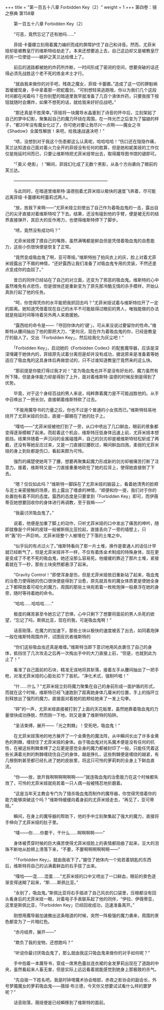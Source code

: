 +++
title = "第一百五十八章 Forbidden Key（2）"
weight = 1
+++
第四卷：镜之祭典 第158章

　　第一百五十八章 Forbidden Key（2）

　　“可恶，竟然忘记了还有她吗……”

　　菲娅·卡蕾娜立刻用着魔力编织而成的屏障护住了自己和诗音。然而，尤菲米娅却是被教皇厅的维斯特给劫走了。本来还想要追上去，自己这边却又是被教皇厅的另一位使徒——嫉妒之芙兰达给缠上了。

　　前后的道路都被她的炸药所炸断，一时间形成了密闭的空间，想要突破的话还得必须先战胜这个老不死的炼金术士才行。

　　“就由我来做你的对手吧，残夜之魔女，菲娅·卡蕾娜。”造成了这一切的罪魁祸首缓缓现身，手中拿着那一把蛇腹剑，“可别想轻易逃跑哦，你以为我们几个这段时间都在闲着吗？在你别墅的暗道里我早就准备了几百个液体炸药，只要我按下按钮就随时会爆炸，如果不想死的话，就给我来好好应战吧。”

　　“那还真是不胜荣幸。”菲娅将一块魔导水晶塞到了诗音的怀中后，立刻架起了自己的梦中幻影，聚集起自己的魔力环绕在周围，在一阵光芒之后变为了猫娘的样子，“都20年没有魔女化过了，你可绝对要让我尽兴一点啊——魔女之书《Shadow》全属性解放！来吧，给我速战速决吧！”

　　“啧，没想到对于我这个伤患都这么认真呢，哈哈哈哈！”伤口还在隐隐作痛，芙兰达知道自己面对着火力全开的菲娅没有任何的胜算，但是她和妮美娅的工作仅仅是拖延时间而已，只要让维斯特把尤菲米娅带出去，取得魔导图书馆的键即可。

　　“「奥义·绝影」！”瞬间，菲娅幻化成了无数个黑影，从各个方向袭向了眼前的芙兰达。

　　——————————————————————

　　与此同时，在暗道里维斯特·温德抱着尤菲米娅以极快的速度飞奔着，尽可能远离菲娅·卡蕾娜和柯蕾莉忒两人。

　　“放，放我下来啊——”尤菲米娅立刻使出了自己作为着吸血鬼的一击，露出自己的尖牙直接对着维斯特咬了下去。结果，还没有碰到他的手臂，便是被无形的结界直接弹开，其巨大的反作用力，也使得维斯特停下了脚步。

　　“啧，竟然没有成功吗？”

　　尤菲米娅摸了摸自己的嘴唇，虽然满嘴都是鲜血但是凭借着吸血鬼的自愈能力，这些小伤很快便是恢复了正常。

　　“竟然变成吸血鬼了啊，亚可蒂娅。”维斯特拍了拍风衣上的灰，脸上对着尤菲米娅露出了不屑的神情，“还好露西让我们准备了对吸血鬼专用的灵装，不然还差点变成你的血奴了。”

　　昔日的同伴已经站在了自己的对立面，还变为了邪恶的吸血鬼。维斯特的心中虽然难免有点悲伤，但是很快还是重新变为了原先那冷酷无情的杀手模样，开始认真执行起了他的任务。

　　“呵，你觉得凭你的水平能把我抓回去吗？”尤菲米娅试着与维斯特拉开了一定的距离。她知道凭借着现在自己的水平不可能敌得过眼前的男人，唯独能做的办法就是拖延时间等待着另外两人来救援她。

　　“露西给的命令是——「夺回你体内的‘键’」，可从来没说过要留你的性命。”维斯特从腰间抽出了他的那把大刀，“更何况，现在作为着吸血鬼的你，已经是教皇厅的敌人了。交出「Forbidden Key」，然后给我化为灰尘吧！”

　　「Forbidden Key」，启动她的《Forbidden Codex》的配套魔导器，应该是深深埋藏于她体内的，菲娅原先试着分离但是却并没有成功，据说原来是准备着等她适应了吸血鬼的这具身体后再做尝试的，只不过谁知道教皇厅竟然来的这么快。

　　“那前提是你能打得过我才对！”变为吸血鬼也并不是没有好处的，魔力虽然有所下降，但是身体能力却是得到了上升，面对着维斯特·温德的时候反倒是得到了优势。

　　毕竟，对于这个身经百战的男人来说，纯粹靠着魔力是不可能战胜他的。从手中召唤出了一把长剑，直接朝着维斯特砍了过去。

　　“不能用魔导书的力量之后，你也不过是个普通的小女孩而已。”维斯特轻易地绕开了尤菲米娅的剑击，直接一脚踢在了她的肚子上。

　　“噗哈——”尤菲米娅被他打到了一旁，从口中喷出了几口鲜血，眼前的景象都变得逐渐模糊了起来。而趁着这个机会，维斯特压低身体迅速上前，尤菲米娅本想抵挡，结果伴随着一声沉闷的金属碰撞声，自己的剑刃却是被维斯特轻松斩成了两截，还没有等她反应过来，又是一刀直接拦腰砍过，瞬间鲜血四溅，柔弱的尤菲米娅的身上到处都是伤口，看起来颇为可怜。

　　强烈的痛楚使她弯下了腰，想要再聚集起魔力形成新的剑刃却被痛苦打断了注意力。接着，维斯特又是一刀直接重重地砍在了她的后背上，使得她直接倒了下去。

　　“嗯？仅仅如此吗？”维斯特一脚踩在了尤菲米娅的脑袋上，看着她清秀的脸颊与泥土亲密接触的场景，脸上露出了嗜虐的神情，“顺便和你一提，我们对于你的处置抱有着不同的态度。露西的态度是只要拿到「Forbidden Key」即可，而伊薇蒂亚她想要回收你的身体进行再调教，至于我嘛——”

　　“我最讨厌吸血鬼了。”

　　说着，他便是加重了脚上的动作，只听尤菲米娅的口中发出了痛苦的呻吟，随即就像是个坏掉的皮球一般被斯佩比亚捡起，直接丢向了一旁的墙壁上，只听“轰”的一声巨响，尤菲米娅整个人被埋在了下落的土堆之中。

　　“似乎玩的有点过火了。”维斯特看向了那一片土堆，换作是普通人的话估计早就已经断气了，但是尤菲米娅并不一样，不仅有着炼金术制成的特殊身体，现在更是变成了不老不死的吸血鬼，她还没那么容易死。他缓缓的靠近了那片土堆，紧接着就在下一秒，那些土块突然都悬浮了起来。

　　“Gravity Control！”即使浑身是伤，但是尤菲米娅依旧重新站了起来，吸血鬼的治愈力使得她的伤口很快便是得到了治愈，原先就具有的魔女体质更是使她全身上下都释放着可视化的魔力，周围的那些土块宛若着一枚枚炮弹一般悬浮在她的身旁，随时等待着她的命令。

　　“哈哈……哈哈哈……”

　　极度的痛苦甚至令她忘记了恐惧，心中只剩下了想要将面前的男人杀死的欲望，“忘记了吗，斯佩比亚，现在的我，可是吸血鬼啊！”

　　话音刚落，在魔力的加速下，那些土块以极快的速度被丢了出去，如同着炮弹一般在维斯特周围炸开，试图反抗者维斯特的

　　“你们这些吸血虫还真是难缠。”维斯特当即下意识地用风衣裹住了自己的身体，抵挡住了几次攻击之后再一次掏出手中的大刀直接上前，“但是，也就到此为止了！”

　　看准了自己面前的石块，精准无误地将其斩落，接着左手从腰间抽出了一把手枪，对准尤菲米娅的心脏处扣下了扳机，“净化术式，强制吟唱！”

　　“什……什么？”尤菲米娅立刻将魔力聚集在自己的身前形成一面护盾的形式，而就在这个时候，维斯特已经飞速跑到了距离她身体几厘米的位置，手上的指环立刻释放出了强烈的魔力，直接面对着她的脸颊给她来了一发上勾拳。

　　“砰”的一声，尤菲米娅直接被打到了上面的天花板里，虽然她靠着吸血鬼的力量很快成功挣脱，然而刚一下地，则又是重了维斯特的陷阱。

　　“圣洁束缚，展开——「光之荆棘」！受死吧，吸血鬼！”

　　在尤菲米娅落地的地方展开了一个金黄色的魔法阵，从中瞬间长出了许多金黄色的荆棘，缠绕住了尤菲米娅的身体。由于吸血鬼对光系魔术便是没有任何的抗性，在被这些荆棘束缚了之后更是感觉全身的魔力都被封印了一般，只能任凭着这些长满着光刺的荆棘缠绕住自己的身体，越是挣扎，这些荆棘便是缠绕的越紧，有几根倒刺甚至都已经扎进了她的皮肤里，将这只可怜的萝莉刺的全身上下鲜血直流。

　　“你——放，放开我啊啊啊啊啊啊——”就连吸血鬼的治愈能力在这个时候都失效了，可怜的尤菲米娅就宛若着一只人偶一般被残忍地折磨着。

　　“这是当年天主教会专门为了猎杀吸血鬼而制作的魔导器，你觉得凭借着你的能力能够突破这个吗？”维斯特缓缓向着身前的尤菲米娅走去，“再见了，亚可蒂娅。”

　　瞬间，在身上的魔导器的帮助下，他的手中立刻聚集起了强大的魔力，直接将手伸向了尤菲米娅的肚子里。

　　“噗——你……你要干，干什么……啊啊啊啊——”

　　身体被贯穿时候的巨大痛苦使得尤菲米娅脸上的表情都扭曲了起来，豆大的泪珠不断地从脸颊上滑落下来，“不要，不要啊啊啊啊啊啊——”

　　“「Forbidden Key」，就由我收下了。”握住了她体内一个宛若着钥匙的东西后，维斯特将自己的沾满着鲜血的右手拔了出来。

　　“噗哈——混……混蛋……”尤菲米娅的口中又喷出了一口鲜血，眼前的景色逐渐变得迷糊了起来，“斯……斯佩比亚。”

　　“永别了，吸血鬼。”斯佩比亚将右手插进了自己风衣的口袋里，压根都没有回头看身后的尤菲米娅一眼，对着电子手表联系起了他的同伴，“伊拉、伊薇蒂亚，这里是斯佩比亚，「Forbidden Key」已经回收成功，迅速准备离开。”

　　刚想用魔导器加速撤出这条暗道的时候，突然一阵极强的魔力袭来，周围的景色都变为了一片暗红色。

　　“赤月结界，展开——”

　　“欺负了我的宠物，还想跑吗？”

　　“听说你最讨厌吸血鬼了，那么就由我这只吸血鬼来做你的对手如何呢？”

　　手中抱着一本魔导书，穿成一席黑色蕾丝连衣裙的金发萝莉出现在了道路的中央，虽然看起来人畜无害，但是实际上远远看着就能感觉到她身上那极致的杀气。

　　“先自报一下姓名吧。我是时钟塔魔术协会暗部，赤夜之影协会的副会长，外号梦魇魔女的萝莉吸血鬼——薇娅·布兰德，今天你又想要试试看什么样的噩梦呢？”

　　话音刚落，薇娅便是已经瞬移到了维斯特的面前。

　　


